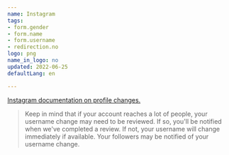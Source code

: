 ```yaml
---
name: Instagram
tags:
- form.gender
- form.name
- form.username
- redirection.no
logo: png
name_in_logo: no
updated: 2022-06-25
defaultLang: en

---
```


[Instagram documentation on profile changes.](https://help.instagram.com/583107688369069)

> Keep in mind that if your account reaches a lot of people, your username change may need to be
> reviewed. If so, you'll be notified when we've completed a review. If not, your username will change 
> immediately if available. Your followers may be notified of your username change.